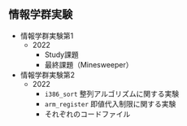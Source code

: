 ## 情報学群実験
- 情報学群実験第1
  - 2022
    - Study課題
    - 最終課題（Minesweeper）
- 情報学群実験第2
  - 2022
    - `i386_sort`
      整列アルゴリズムに関する実験
    - `arm_register`
      即値代入制限に関する実験
    - それぞれのコードファイル
